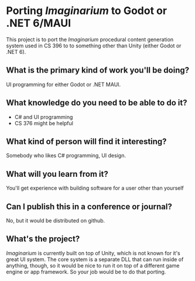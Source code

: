 Porting *Imaginarium* to Godot or .NET 6/MAUI
===================

This project is to port the *Imaginarium* procedural content generation system used in CS 396 to to something other than Unity (either Godot or .NET 6).

What is the primary kind of work you'll be doing?
----------
UI programming for either Godot or .NET MAUI.

What knowledge do you need to be able to do it?
-------------
- C# and UI programming
- CS 376 might be helpful

What kind of person will find it interesting?
-----------
Somebody who likes C# programming, UI design.

What will you learn from it?
------------
You'll get experience with building software for a user other than yourself

Can I publish this in a conference or journal?
-------
No, but it would be distributed on github.

What's the project?
----------
*Imaginarium* is currently built on top of Unity, which is not known for it's great UI system.  The core system is a separate DLL that can run inside of anything, though, so it would be nice to run it on top of a different game engine or app framework.  So your job would be to do that porting.